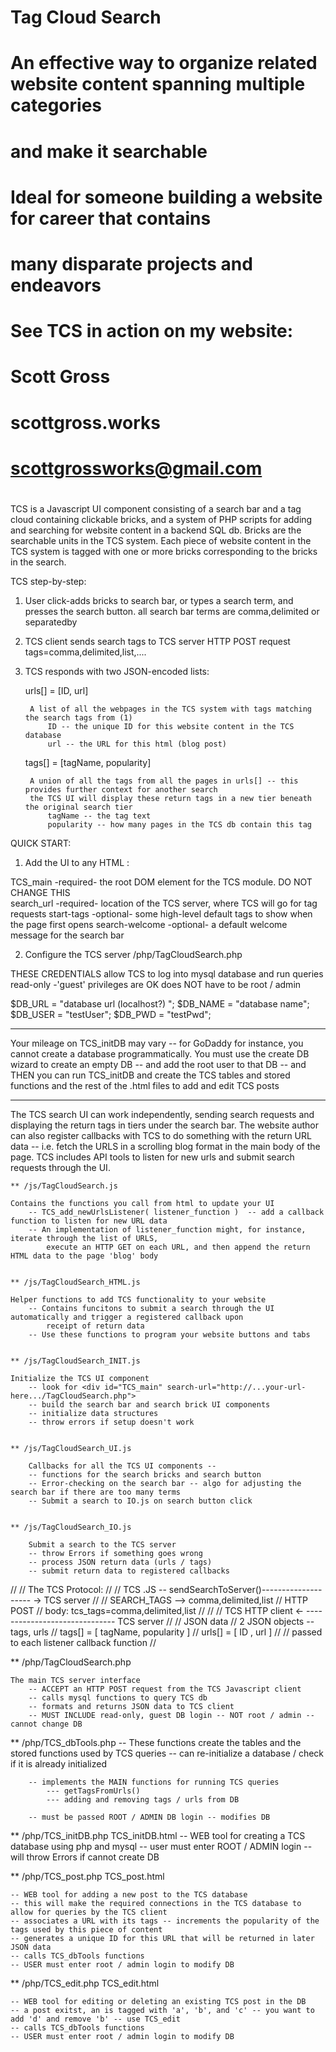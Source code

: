 
#  Tag Cloud Search
#
#  An effective way to organize related website content spanning multiple categories
#  and make it searchable
#
#  Ideal for someone building a website for career that contains
#  many disparate projects and endeavors
#
#  See TCS in action on my website:
#       Scott Gross
#       scottgross.works
#       scottgrossworks@gmail.com  
#
TCS is a Javascript UI component consisting of a search bar and a tag cloud containing
clickable bricks, and a system of PHP scripts for adding and searching for website content
in a backend SQL db.  Bricks are the searchable units in the TCS system.  Each piece of 
website content in the TCS system is tagged with one or more bricks corresponding to 
the bricks in the search.  

TCS step-by-step:

1)  User click-adds bricks to search bar, or types a search term, and presses the search button.
      all search bar terms are comma,delimited or separated<Enter>by<Enter>

2)  TCS client sends search tags to TCS server
      HTTP POST request
      tags=comma,delimited,list,....

3) TCS responds with two JSON-encoded lists:

    urls[] = [ID, url]

        A list of all the webpages in the TCS system with tags matching the search tags from (1)
            ID -- the unique ID for this website content in the TCS database
            url -- the URL for this html (blog post)

    tags[] = [tagName, popularity]

        A union of all the tags from all the pages in urls[] -- this provides further context for another search
        the TCS UI will display these return tags in a new tier beneath the original search tier
            tagName -- the tag text
            popularity -- how many pages in the TCS db contain this tag



QUICK START:

1) Add the UI to any HTML :

   <div
        id="TCS_main"
        search-url="http://...your-url-here.../TagCloudSearch.php"
        start-tags="the, start, tags"
        search-welcome="What can I show you? "
    ></div>

TCS_main         -required- the root DOM element for the TCS module.  DO NOT CHANGE THIS  
search_url       -required- location of the TCS server, where TCS will go for tag requests
start-tags       -optional- some high-level default tags to show when the page first opens
search-welcome   -optional- a default welcome message for the search bar


2) Configure the TCS server /php/TagCloudSearch.php

THESE CREDENTIALS allow TCS to log into mysql database and run queries
read-only -'guest' privileges are OK
does NOT have to be root / admin 

$DB_URL = "database url (localhost?) ";
$DB_NAME = "database name";
$DB_USER = "testUser";
$DB_PWD = "testPwd";


**************************************************************************************************************

Your mileage on TCS_initDB may vary -- for GoDaddy for instance, you cannot create a database programmatically.
You must use the create DB wizard to create an empty DB -- and add the root user to that DB -- 
and THEN you can run TCS_initDB and create the TCS tables and stored functions and the rest of the .html files
to add and edit TCS posts

**************************************************************************************************************


The TCS search UI can work independently, sending search requests and displaying the return tags in tiers under the
search bar.  The website author can also register callbacks with TCS to do something with the return URL data -- 
i.e. fetch the URLS in a scrolling blog format in the main body of the page.  TCS includes API tools to listen
 for new urls and submit search requests through the UI.

    ** /js/TagCloudSearch.js  

    Contains the functions you call from html to update your UI
        -- TCS_add_newUrlsListener( listener_function )  -- add a callback function to listen for new URL data
        -- An implementation of listener_function might, for instance, iterate through the list of URLS,
            execute an HTTP GET on each URL, and then append the return HTML data to the page 'blog' body 


    ** /js/TagCloudSearch_HTML.js

    Helper functions to add TCS functionality to your website
        -- Contains funcitons to submit a search through the UI automatically and trigger a registered callback upon
            receipt of return data
        -- Use these functions to program your website buttons and tabs


    ** /js/TagCloudSearch_INIT.js

    Initialize the TCS UI component
        -- look for <div id="TCS_main" search-url="http://...your-url-here.../TagCloudSearch.php">
        -- build the search bar and search brick UI components 
        -- initialize data structures
        -- throw errors if setup doesn't work


    ** /js/TagCloudSearch_UI.js

        Callbacks for all the TCS UI components --
        -- functions for the search bricks and search button
        -- Error-checking on the search bar -- algo for adjusting the search bar if there are too many terms
        -- Submit a search to IO.js on search button click


    ** /js/TagCloudSearch_IO.js

        Submit a search to the TCS server
        -- throw Errors if something goes wrong
        -- process JSON return data (urls / tags)
        -- submit return data to registered callbacks



//
// The TCS Protocol:
//
//    TCS .JS -- sendSearchToServer()-------------------- ->  TCS server
//
//       SEARCH_TAGS --> comma,delimited,list
//       HTTP POST
//         body: tcs_tags=comma,delimited,list 
//
//
//       TCS HTTP client <- ------------------------------ TCS server
//
//       JSON data
//          2 JSON objects -- tags, urls
//               tags[] = [ tagName, popularity ]
//               urls[] = [ ID , url ]
//
//             passed to each listener callback function
//

** /php/TagCloudSearch.php

    The main TCS server interface
        -- ACCEPT an HTTP POST request from the TCS Javascript client
        -- calls mysql functions to query TCS db
        -- formats and returns JSON data to TCS client
        -- MUST INCLUDE read-only, guest DB login -- NOT root / admin -- cannot change DB 


** /php/TCS_dbTools.php
        -- These functions create the tables and the stored functions used by TCS queries
        -- can re-initialize a database / check if it is already initialized

        -- implements the MAIN functions for running TCS queries
            --- getTagsFromUrls()
            --- adding and removing tags / urls from DB
        
        -- must be passed ROOT / ADMIN DB login -- modifies DB

        
** /php/TCS_initDB.php
    TCS_initDB.html
        -- WEB tool for creating a TCS database using php and mysql
        -- user must enter ROOT / ADMIN login 
        -- will throw Errors if cannot create DB



** /php/TCS_post.php
    TCS_post.html

    -- WEB tool for adding a new post to the TCS database
    -- this will make the required connections in the TCS database to allow for queries by the TCS client
    -- associates a URL with its tags -- increments the popularity of the tags used by this piece of content
    -- generates a unique ID for this URL that will be returned in later JSON data
    -- calls TCS_dbTools functions
    -- USER must enter root / admin login to modify DB


** /php/TCS_edit.php
    TCS_edit.html

    -- WEB tool for editing or deleting an existing TCS post in the DB
    -- a post exitst, an is tagged with 'a', 'b', and 'c' -- you want to add 'd' and remove 'b' -- use TCS_edit
    -- calls TCS_dbTools functions
    -- USER must enter root / admin login to modify DB

